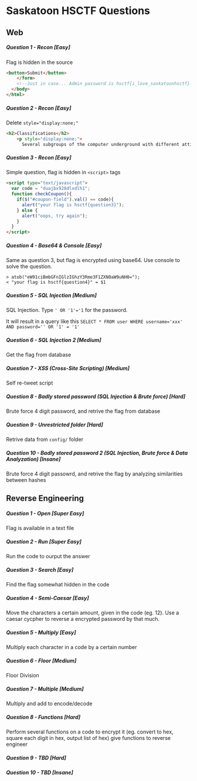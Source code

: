 # Saskatoon HSCTF Questions

## Web

##### Question 1 - Recon [Easy]
Flag is hidden in the source
```html
<button>Submit</button>
    </form>
    <!--Just in case... Admin password is hsctf{i_love_saskatoonhsctf}-->
  </body>
</html>
```

##### Question 2 - Recon [Easy]
Delete `style="display:none;"`
```html
<h2>Classifications</h2>
    <p style="display:none;">
      Several subgroups of the computer underground with different attitudes use different terms to demarcate themselves from each other, or try 
```

##### Question 3 - Recon [Easy]
Simple question, flag is hidden in `<script>` tags
```html
<script type="text/javascript">
  var code = "duajbx928dlxdlh1";
  function checkCoupon(){
    if($("#coupon-field").val() == code){
      alert("your flag is hsctf{question3}");
    } else {
      alert("oops, try again");
    }
  }
</script>
```

##### Question 4 - Base64 & Console [Easy]
Same as question 3, but flag is encrypted using base64. Use console to solve the question.
```
> atob("eW91ciBmbGFnIGlzIGhzY3Rme3F1ZXN0aW9uNH0=");
< "your flag is hsctf{question4}" = $1
```

##### Question 5 - SQL Injection [Medium]
SQL Injection. Type `' OR '1'='1` for the password.

It will result in a query like this `SELECT * FROM user WHERE username='xxx' AND password='' OR '1' = '1'`

##### Question 6 - SQL Injection 2 [Medium]
Get the flag from database

##### Question 7 - XSS (Cross-Site Scripting) [Medium]
Self re-tweet script

##### Question 8 - Badly stored password (SQL Injection & Brute force) [Hard]
Brute force 4 digit password, and retrive the flag from database

##### Question 9 - Unrestricted folder [Hard]
Retrive data from `config/` folder

##### Question 10 - Badly stored password 2 (SQL Injection, Brute force & Data Analyzation) [Insane]
Brute force 4 digit passowrd, and retrive the flag by analyzing similarities between hashes

## Reverse Engineering

##### Question 1 - Open [Super Easy]
Flag is available in a text file

##### Question 2 - Run [Super Easy]
Run the code to ourput the answer

##### Question 3 - Search [Easy]
Find the flag somewhat hidden in the code

##### Question 4 - Semi-Caesar [Easy]
Move the characters a certain amount, given in the code (eg. 12). Use a caesar cycpher to reverse a encrypted password by that much.

##### Question 5 - Multiply [Easy]
Multiply each character in a code by a certain number

##### Question 6 - Floor [Medium]
Floor Division

##### Question 7 - Multiple [Medium]
Multiply and add to encode/decode

##### Question 8 - Functions [Hard]
Perform several functions on a code to encrypt it (eg. convert to hex, square each digit in hex, output list of hex) give functions to reverse engineer

##### Question 9 - TBD [Hard]

##### Question 10 - TBD [Insane]

